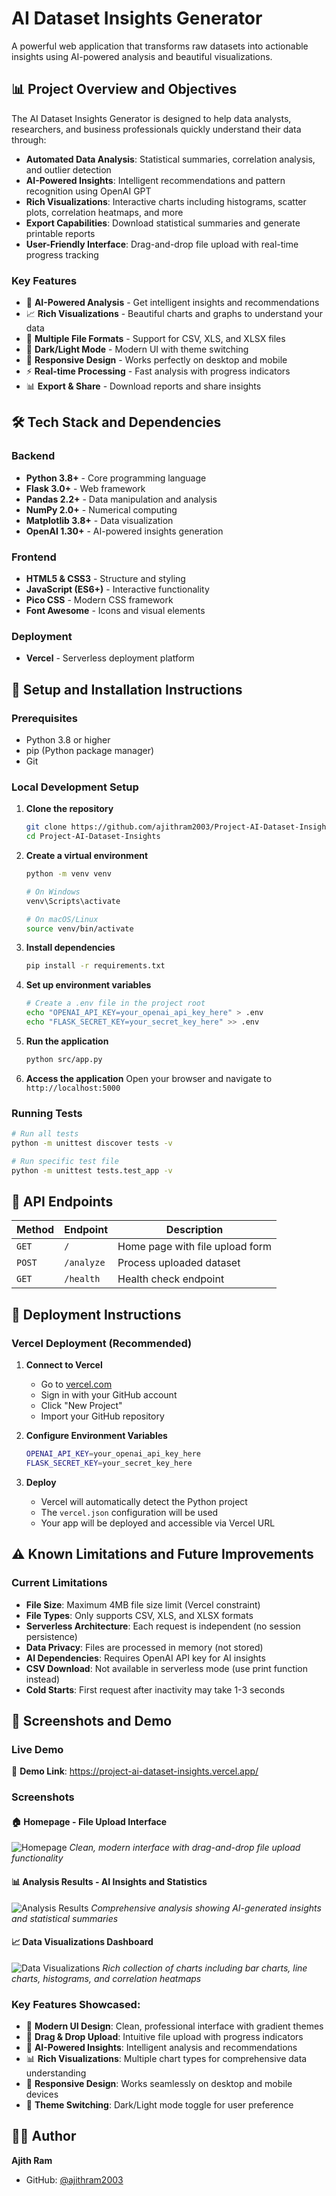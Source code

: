﻿# AI Dataset Insights Generator

A powerful web application that transforms raw datasets into actionable insights using AI-powered analysis and beautiful visualizations.

## 📊 Project Overview and Objectives

The AI Dataset Insights Generator is designed to help data analysts, researchers, and business professionals quickly understand their data through:

- **Automated Data Analysis**: Statistical summaries, correlation analysis, and outlier detection
- **AI-Powered Insights**: Intelligent recommendations and pattern recognition using OpenAI GPT
- **Rich Visualizations**: Interactive charts including histograms, scatter plots, correlation heatmaps, and more
- **Export Capabilities**: Download statistical summaries and generate printable reports
- **User-Friendly Interface**: Drag-and-drop file upload with real-time progress tracking

### Key Features
- 🧠 **AI-Powered Analysis** - Get intelligent insights and recommendations
- 📈 **Rich Visualizations** - Beautiful charts and graphs to understand your data
- 📁 **Multiple File Formats** - Support for CSV, XLS, and XLSX files
- 🌙 **Dark/Light Mode** - Modern UI with theme switching
- 📱 **Responsive Design** - Works perfectly on desktop and mobile
- ⚡ **Real-time Processing** - Fast analysis with progress indicators
- 📊 **Export & Share** - Download reports and share insights

## 🛠 Tech Stack and Dependencies

### Backend
- **Python 3.8+** - Core programming language
- **Flask 3.0+** - Web framework
- **Pandas 2.2+** - Data manipulation and analysis
- **NumPy 2.0+** - Numerical computing
- **Matplotlib 3.8+** - Data visualization
- **OpenAI 1.30+** - AI-powered insights generation

### Frontend
- **HTML5 & CSS3** - Structure and styling
- **JavaScript (ES6+)** - Interactive functionality
- **Pico CSS** - Modern CSS framework
- **Font Awesome** - Icons and visual elements

### Deployment
- **Vercel** - Serverless deployment platform


## 🚀 Setup and Installation Instructions

### Prerequisites
- Python 3.8 or higher
- pip (Python package manager)
- Git

### Local Development Setup

1. **Clone the repository**
   ```bash
   git clone https://github.com/ajithram2003/Project-AI-Dataset-Insights.git
   cd Project-AI-Dataset-Insights
   ```

2. **Create a virtual environment**
   ```bash
   python -m venv venv
   
   # On Windows
   venv\Scripts\activate
   
   # On macOS/Linux
   source venv/bin/activate
   ```

3. **Install dependencies**
   ```bash
   pip install -r requirements.txt
   ```

4. **Set up environment variables**
   ```bash
   # Create a .env file in the project root
   echo "OPENAI_API_KEY=your_openai_api_key_here" > .env
   echo "FLASK_SECRET_KEY=your_secret_key_here" >> .env
   ```

5. **Run the application**
   ```bash
   python src/app.py
   ```

6. **Access the application**
   Open your browser and navigate to `http://localhost:5000`

### Running Tests
```bash
# Run all tests
python -m unittest discover tests -v

# Run specific test file
python -m unittest tests.test_app -v
```

## 🔌 API Endpoints

| Method | Endpoint | Description |
|--------|----------|-------------|
| `GET` | `/` | Home page with file upload form |
| `POST` | `/analyze` | Process uploaded dataset |
| `GET` | `/health` | Health check endpoint |

## 🚀 Deployment Instructions

### Vercel Deployment (Recommended)

1. **Connect to Vercel**
   - Go to [vercel.com](https://vercel.com)
   - Sign in with your GitHub account
   - Click "New Project"
   - Import your GitHub repository

2. **Configure Environment Variables**
   ```bash
   OPENAI_API_KEY=your_openai_api_key_here
   FLASK_SECRET_KEY=your_secret_key_here
   ```

3. **Deploy**
   - Vercel will automatically detect the Python project
   - The `vercel.json` configuration will be used
   - Your app will be deployed and accessible via Vercel URL


## ⚠️ Known Limitations and Future Improvements

### Current Limitations
- **File Size**: Maximum 4MB file size limit (Vercel constraint)
- **File Types**: Only supports CSV, XLS, and XLSX formats
- **Serverless Architecture**: Each request is independent (no session persistence)
- **Data Privacy**: Files are processed in memory (not stored)
- **AI Dependencies**: Requires OpenAI API key for AI insights
- **CSV Download**: Not available in serverless mode (use print function instead)
- **Cold Starts**: First request after inactivity may take 1-3 seconds

## 📸 Screenshots and Demo

### Live Demo
🔗 **Demo Link**: https://project-ai-dataset-insights.vercel.app/

### Screenshots

#### 🏠 Homepage - File Upload Interface
![Homepage](https://github.com/ajithram2003/Project-AI-Dataset-Insights/blob/main/docs/images/homepage.jpeg?raw=true)
*Clean, modern interface with drag-and-drop file upload functionality*

#### 📊 Analysis Results - AI Insights and Statistics
![Analysis Results](https://github.com/ajithram2003/Project-AI-Dataset-Insights/blob/main/docs/images/analysis-results.jpeg?raw=true)
*Comprehensive analysis showing AI-generated insights and statistical summaries*

#### 📈 Data Visualizations Dashboard
![Data Visualizations](https://github.com/ajithram2003/Project-AI-Dataset-Insights/blob/main/docs/images/data-visualizations.jpeg?raw=true)
*Rich collection of charts including bar charts, line charts, histograms, and correlation heatmaps*

### Key Features Showcased:
- 🎨 **Modern UI Design**: Clean, professional interface with gradient themes
- 📁 **Drag & Drop Upload**: Intuitive file upload with progress indicators
- 🧠 **AI-Powered Insights**: Intelligent analysis and recommendations
- 📊 **Rich Visualizations**: Multiple chart types for comprehensive data understanding
- 📱 **Responsive Design**: Works seamlessly on desktop and mobile devices
- 🌙 **Theme Switching**: Dark/Light mode toggle for user preference


## 👨‍💻 Author

**Ajith Ram**
- GitHub: [@ajithram2003](https://github.com/ajithram2003)
